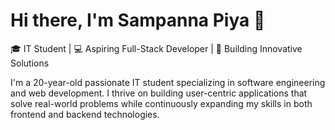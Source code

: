 # Hi there, I'm Sampanna Piya 👋

🎓 IT Student | 💻 Aspiring Full-Stack Developer | 🚀 Building Innovative Solutions

I'm a 20-year-old passionate IT student specializing in software engineering and web development. I thrive on building user-centric applications that solve real-world problems while continuously expanding my skills in both frontend and backend technologies.




